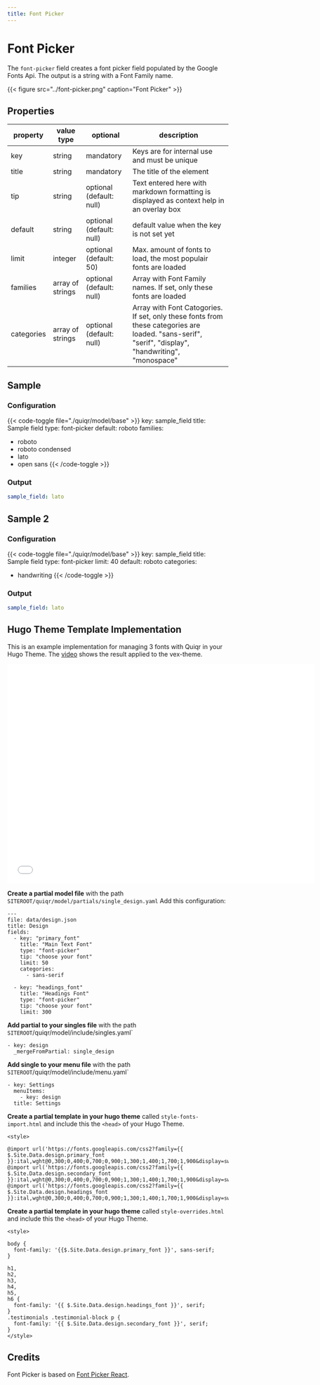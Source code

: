 ```yaml
---
title: Font Picker
---
```


# Font Picker

The `font-picker` field creates a font picker field populated by the Google
Fonts Api. The output is a string with a Font Family name.

{{< figure src="../font-picker.png" caption="Font Picker" >}}

## Properties

| property   | value type       | optional                 | description                                                                               |
|------------|------------------|--------------------------|-------------------------------------------------------------------------------------------|
| key        | string           | mandatory                | Keys are for internal use and must be unique                                              |
| title      | string           | mandatory                | The title of the element                                                                  |
| tip        | string           | optional (default: null) | Text entered here with markdown formatting is displayed as context help in an overlay box |
| default    | string           | optional (default: null) | default value when the key is not set yet                                                 |
| limit      | integer          | optional (default: 50)   | Max. amount of fonts to load, the most populair fonts are loaded                          |
| families   | array of strings | optional (default: null) | Array with Font Family names. If set, only these fonts are loaded                         |
| categories | array of strings | optional (default: null) | Array with Font Catogories. If set, only these fonts from these categories are loaded. "sans-serif", "serif", "display", "handwriting", "monospace"     |

## Sample

### Configuration

{{< code-toggle file="./quiqr/model/base" >}}
key: sample_field
title: Sample field
type: font-picker
default: roboto
families:
  - roboto
  - roboto condensed
  - lato
  - open sans
{{< /code-toggle >}}

### Output

```yaml
sample_field: lato
```

## Sample 2

### Configuration

{{< code-toggle file="./quiqr/model/base" >}}
key: sample_field
title: Sample field
type: font-picker
limit: 40
default: roboto
categories:
  - handwriting
{{< /code-toggle >}}

### Output

```yaml
sample_field: lato
```

## Hugo Theme Template Implementation

This is an example implementation for managing 3 fonts with Quiqr in your Hugo Theme. The [video](https://user-images.githubusercontent.com/658612/162726167-788afeb3-5ef6-4e0f-9e83-8c762a4ced81.mp4) shows the result applied to the vex-theme.


<embed src="../font-picker.mp4" autostart="false" height="500" width="700" /></embed>

**Create a partial model file** with the path `SITEROOT/quiqr/model/partials/single_design.yaml` Add this configuration:

```
---
file: data/design.json
title: Design
fields:
  - key: "primary_font"
    title: "Main Text Font"
    type: "font-picker"
    tip: "choose your font"
    limit: 50
    categories:
      - sans-serif

  - key: "headings_font"
    title: "Headings Font"
    type: "font-picker"
    tip: "choose your font"
    limit: 300
```


**Add partial to your singles file** with the path `SITEROOT`/quiqr/model/include/singles.yaml`

```
- key: design
  _mergeFromPartial: single_design
```

**Add single to your menu file** with the path `SITEROOT`/quiqr/model/include/menu.yaml`

```
- key: Settings
  menuItems:
    - key: design
  title: Settings
```

**Create a partial template in your hugo theme** called `style-fonts-import.html` and include this the `<head>` of your Hugo Theme.

```
<style>

@import url('https://fonts.googleapis.com/css2?family={{ $.Site.Data.design.primary_font }}:ital,wght@0,300;0,400;0,700;0,900;1,300;1,400;1,700;1,900&display=swap');
@import url('https://fonts.googleapis.com/css2?family={{ $.Site.Data.design.secondary_font }}:ital,wght@0,300;0,400;0,700;0,900;1,300;1,400;1,700;1,900&display=swap');
@import url('https://fonts.googleapis.com/css2?family={{ $.Site.Data.design.headings_font }}:ital,wght@0,300;0,400;0,700;0,900;1,300;1,400;1,700;1,900&display=swap');
```

**Create a partial template in your hugo theme** called `style-overrides.html` and include this the `<head>` of your Hugo Theme.

```
<style>

body {
  font-family: '{{$.Site.Data.design.primary_font }}', sans-serif;
}

h1,
h2,
h3,
h4,
h5,
h6 {
  font-family: '{{ $.Site.Data.design.headings_font }}', serif;
}
.testimonials .testimonial-block p {
  font-family: '{{ $.Site.Data.design.secondary_font }}', serif;
}
</style>
```

## Credits

Font Picker is based on [Font Picker React](https://github.com/samuelmeuli/font-picker-react).

